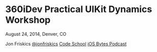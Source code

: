 360iDev Practical UIKit Dynamics Workshop
===============
August 24, 2014, Denver, CO

Jon Friskics
[@jonfriskics](http://twitter.com/jonfriskics)
[Code School](http://www.codeschool.com)
[iOS Bytes Podcast](http://iosbytes.envylabs.com)